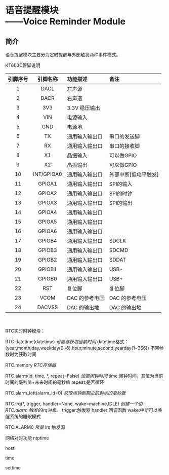 语音提醒模块<BR>——Voice Reminder Module
===
简介<BR>
---
语音提醒模块主要分为定时提醒与外部触发两种事件模式。
<BR>

KT603C管脚说明
<BR>

| 引脚序号 | 引脚名称 | 功能描述 | 备注        |
|:--------:|:--------:|:-------- |:----------- |
| 1        | DACL     | 左声道   |             |
| 2        | DACR     | 右声道   |             |
| 3        | 3V3      | 3.3V 稳压输出 |        |
| 4        | VIN      | 电源输入   |           |
| 5        | GND      | 电源地   |             |
| 6        | TX       | 通用输入输出口 | 串口的发送脚 |
| 7        | RX       | 通用输入输出口 | 串口的接收脚 |
| 8        | X1       | 晶振输入   | 可以做GPIO |
| 9        | X2       | 晶振输出   | 可以做GPIO |
| 10       | INT/GPIOA0 | 通用输入输出口 | 外部中断[低电平触发] |
| 11       | GPIOA1   | 通用输入输出口   | SPI的输入 |
| 12       | GPIOA2   | 通用输入输出口   | SPI的时钟 |
| 13       | GPIOA3   | 通用输入输出口   | SPI的输出 |
| 14       | GPIOA4   | 通用输入输出口   |           |
| 15       | GPIOA5   | 通用输入输出口   |           |
| 16       | GPIOA6   | 通用输入输出口   |           |
| 17       | GPIOB4   | 通用输入输出口   | SDCLK     |
| 18       | GPIOB3   | 通用输入输出口   | SDCMD     |
| 19       | GPIOB2   | 通用输入输出口   | SDDAT     |
| 20       | GPIOB1   | 通用输入输出口   | USB-      |
| 21       | GPIOB0   | 通用输入输出口   | USB+      |
| 22       | RST      | 复位脚           | 复位脚    |
| 23       | VCOM     | DAC 的参考电压   | DAC 的参考电压 |
| 24       | DACVSS   | DAC 的输出地     | DAC 的输出地 |

<BR>

RTC实时时钟模块：<BR>

RTC.datetime(datetime)
*设置与获取当前时间*
datetime格式：(year,month,day,weekday(0~6),hour,minute,second,yearday(1~366))
不带参数时为获取时间


RTC.memory
*RTC存储器*


RTC.alarm(id, time, *, repeat=False)
*设置闹钟时间*
time:闹钟时间，其值为当前时间的毫秒值+未来时间的毫秒值
repeat:是否循环

RTC.alarm_left(alarm_id=0)
*获取闹钟到期之前剩余的毫秒数*


RTC.irq(*, trigger, handler=None, wake=machine.IDLE)
*创建一个由 RTC.alarm 触发的irq对象。*
trigger:触发器
handler:回调函数
wake:中断可以唤醒系统的睡眠模式

RTC.ALARM0
*常量*
irq 触发源


网络对时功能
ntptime

host

time

settime

